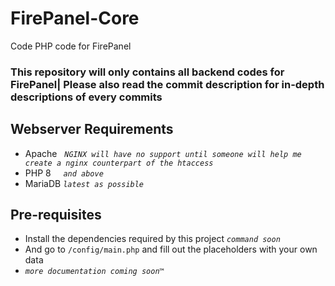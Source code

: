 # FirePanel-Core
Code PHP code for FirePanel

### **This repository will only contains all backend codes for FirePanel| Please also read the commit description for in-depth descriptions of every commits**

## Webserver Requirements
+ Apache    *`NGINX will have no support until someone will help me create a nginx counterpart of the htaccess`*
+ PHP 8     *`and above`*
+ MariaDB *`latest as possible`*

## Pre-requisites
- Install the dependencies required by this project *`command soon`*
- And go to `/config/main.php` and fill out the placeholders with your own data
- *`more documentation coming soon™️`*
